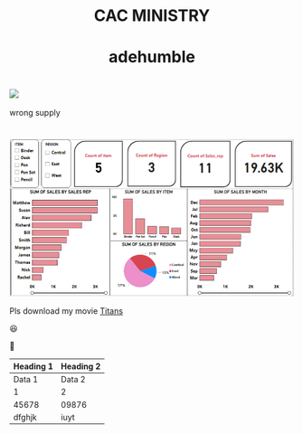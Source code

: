 
# <p align="center"/> CAC MINISTRY </p>
 


# <p align="center"/> adehumble </p>


# <div align="center">
  <img src="AdeHumble/wrong%20supply">
  </div>


wrong supply












# <div align="center">
  <img src="SH-Dashboard.PNG">
  </div>

Pls download my movie [Titans](https://wwww.microsoft.com)

😆

🧭

|Heading 1|Heading 2|
|---------|---------|
|Data 1|Data 2|
|1|2|
|45678|09876|
|dfghjk|iuyt|
